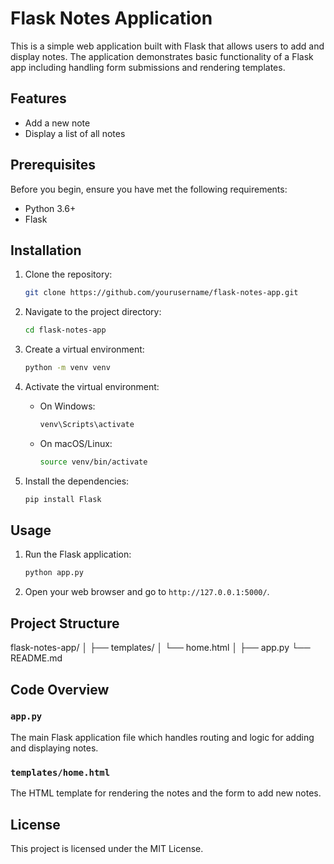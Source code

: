 # Flask Notes Application

This is a simple web application built with Flask that allows users to add and display notes. The application demonstrates basic functionality of a Flask app including handling form submissions and rendering templates.

## Features

- Add a new note
- Display a list of all notes

## Prerequisites

Before you begin, ensure you have met the following requirements:

- Python 3.6+
- Flask

## Installation

1. Clone the repository:
    ```sh
    git clone https://github.com/yourusername/flask-notes-app.git
    ```

2. Navigate to the project directory:
    ```sh
    cd flask-notes-app
    ```

3. Create a virtual environment:
    ```sh
    python -m venv venv
    ```

4. Activate the virtual environment:
    - On Windows:
        ```sh
        venv\Scripts\activate
        ```
    - On macOS/Linux:
        ```sh
        source venv/bin/activate
        ```

5. Install the dependencies:
    ```sh
    pip install Flask
    ```

## Usage

1. Run the Flask application:
    ```sh
    python app.py
    ```

2. Open your web browser and go to `http://127.0.0.1:5000/`.

## Project Structure

flask-notes-app/
│
├── templates/
│ └── home.html
│
├── app.py
└── README.md


## Code Overview

### `app.py`

The main Flask application file which handles routing and logic for adding and displaying notes.

### `templates/home.html`

The HTML template for rendering the notes and the form to add new notes.



## License

This project is licensed under the MIT License.


